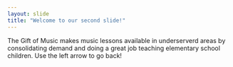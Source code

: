 ```yaml
---
layout: slide
title: "Welcome to our second slide!"
---
```

The Gift of Music makes music lessons available in underserverd areas by consolidating demand and doing a great job teaching elementary school children.
Use the left arrow to go back!
